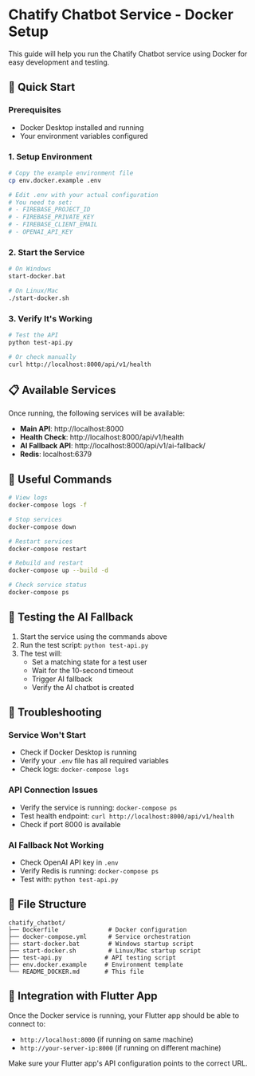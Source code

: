 # Chatify Chatbot Service - Docker Setup

This guide will help you run the Chatify Chatbot service using Docker for easy development and testing.

## 🚀 Quick Start

### Prerequisites
- Docker Desktop installed and running
- Your environment variables configured

### 1. Setup Environment
```bash
# Copy the example environment file
cp env.docker.example .env

# Edit .env with your actual configuration
# You need to set:
# - FIREBASE_PROJECT_ID
# - FIREBASE_PRIVATE_KEY  
# - FIREBASE_CLIENT_EMAIL
# - OPENAI_API_KEY
```

### 2. Start the Service
```bash
# On Windows
start-docker.bat

# On Linux/Mac
./start-docker.sh
```

### 3. Verify It's Working
```bash
# Test the API
python test-api.py

# Or check manually
curl http://localhost:8000/api/v1/health
```

## 📋 Available Services

Once running, the following services will be available:

- **Main API**: http://localhost:8000
- **Health Check**: http://localhost:8000/api/v1/health
- **AI Fallback API**: http://localhost:8000/api/v1/ai-fallback/
- **Redis**: localhost:6379

## 🔧 Useful Commands

```bash
# View logs
docker-compose logs -f

# Stop services
docker-compose down

# Restart services
docker-compose restart

# Rebuild and restart
docker-compose up --build -d

# Check service status
docker-compose ps
```

## 🧪 Testing the AI Fallback

1. Start the service using the commands above
2. Run the test script: `python test-api.py`
3. The test will:
   - Set a matching state for a test user
   - Wait for the 10-second timeout
   - Trigger AI fallback
   - Verify the AI chatbot is created

## 🐛 Troubleshooting

### Service Won't Start
- Check if Docker Desktop is running
- Verify your `.env` file has all required variables
- Check logs: `docker-compose logs`

### API Connection Issues
- Verify the service is running: `docker-compose ps`
- Test health endpoint: `curl http://localhost:8000/api/v1/health`
- Check if port 8000 is available

### AI Fallback Not Working
- Check OpenAI API key in `.env`
- Verify Redis is running: `docker-compose ps`
- Test with: `python test-api.py`

## 📁 File Structure

```
chatify_chatbot/
├── Dockerfile              # Docker configuration
├── docker-compose.yml      # Service orchestration
├── start-docker.bat        # Windows startup script
├── start-docker.sh         # Linux/Mac startup script
├── test-api.py            # API testing script
├── env.docker.example     # Environment template
└── README_DOCKER.md       # This file
```

## 🔗 Integration with Flutter App

Once the Docker service is running, your Flutter app should be able to connect to:
- `http://localhost:8000` (if running on same machine)
- `http://your-server-ip:8000` (if running on different machine)

Make sure your Flutter app's API configuration points to the correct URL.

